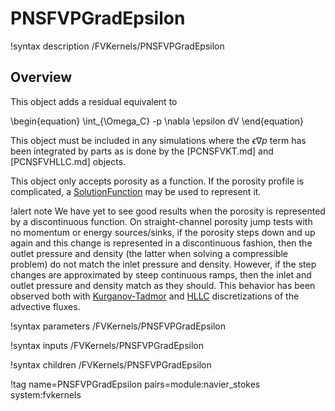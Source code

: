# PNSFVPGradEpsilon

!syntax description /FVKernels/PNSFVPGradEpsilon

## Overview

This object adds a residual equivalent to

\begin{equation}
\int_{\Omega_C} -p \nabla \epsilon dV
\end{equation}

This object must be included in any simulations where the $\epsilon \nabla p$
term has been integrated by parts as is done by the [PCNSFVKT.md] and
[PCNSFVHLLC.md] objects.

This object only accepts porosity as a function. If the porosity profile is
complicated, a [SolutionFunction](SolutionFunction.md) may be used to represent
it.

!alert note
We have yet to see good results when the porosity is represented by a
discontinuous function. On straight-channel porosity jump tests with no momentum
or energy sources/sinks, if the porosity steps down and up again and this change
is represented in a discontinuous fashion, then the outlet pressure and density
(the latter when solving a compressible problem) do not match the inlet pressure
and density. However, if the step changes are approximated by steep continuous
ramps, then the inlet and outlet pressure and density match as they should. This
behavior has been observed both with [Kurganov-Tadmor](PCNSFVKT.md) and
[HLLC](PCNSFVHLLC.md) discretizations of the advective fluxes.

!syntax parameters /FVKernels/PNSFVPGradEpsilon

!syntax inputs /FVKernels/PNSFVPGradEpsilon

!syntax children /FVKernels/PNSFVPGradEpsilon

!tag name=PNSFVPGradEpsilon pairs=module:navier_stokes system:fvkernels
